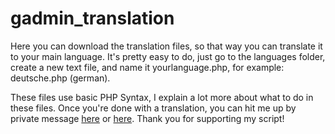 # gadmin_translation

Here you can download the translation files, so that way you can translate it to your main language.
It's pretty easy to do, just go to the languages folder, create a new text file, and name it yourlanguage.php, for example: deutsche.php (german).

These files use basic PHP Syntax, I explain a lot more about what to do in these files. Once you're done with a translation, you can hit me up by private message [here](https://www.gmodstore.com/users/view/76561198089591726) or [here](http://steamcommunity.com/id/Fitz_Simmons/).
Thank you for supporting my script!
